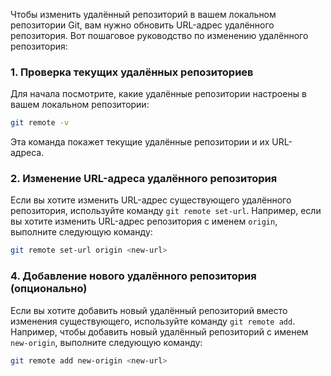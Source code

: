 Чтобы изменить удалённый репозиторий в вашем локальном репозитории Git, вам нужно обновить URL-адрес удалённого репозитория. Вот пошаговое руководство по изменению удалённого репозитория:

### 1. Проверка текущих удалённых репозиториев

Для начала посмотрите, какие удалённые репозитории настроены в вашем локальном репозитории:


```bash
git remote -v
```

Эта команда покажет текущие удалённые репозитории и их URL-адреса.

### 2. Изменение URL-адреса удалённого репозитория

Если вы хотите изменить URL-адрес существующего удалённого репозитория, используйте команду `git remote set-url`. Например, если вы хотите изменить URL-адрес репозитория с именем `origin`, выполните следующую команду:

```bash
git remote set-url origin <new-url>
```

### 4. Добавление нового удалённого репозитория (опционально)

Если вы хотите добавить новый удалённый репозиторий вместо изменения существующего, используйте команду `git remote add`. Например, чтобы добавить новый удалённый репозиторий с именем `new-origin`, выполните следующую команду:

```bash
git remote add new-origin <new-url>
```